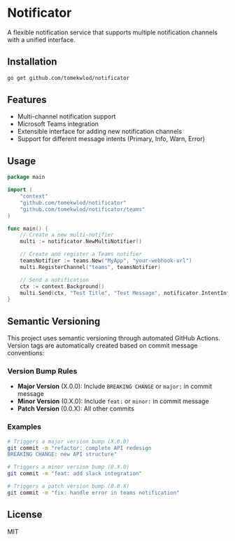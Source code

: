 # Notificator

A flexible notification service that supports multiple notification channels with a unified interface.

## Installation

```bash
go get github.com/tomekwlod/notificator
```

## Features

- Multi-channel notification support
- Microsoft Teams integration
- Extensible interface for adding new notification channels
- Support for different message intents (Primary, Info, Warn, Error)

## Usage

```go
package main

import (
    "context"
    "github.com/tomekwlod/notificator"
    "github.com/tomekwlod/notificator/teams"
)

func main() {
    // Create a new multi-notifier
    multi := notificator.NewMultiNotifier()

    // Create and register a Teams notifier
    teamsNotifier := teams.New("MyApp", "your-webhook-url")
    multi.RegisterChannel("teams", teamsNotifier)

    // Send a notification
    ctx := context.Background()
    multi.Send(ctx, "Test Title", "Test Message", notificator.IntentInfo)
}
```

## Semantic Versioning

This project uses semantic versioning through automated GitHub Actions. Version tags are automatically created based on commit message conventions:

### Version Bump Rules
- **Major Version** (X.0.0): Include `BREAKING CHANGE` or `major:` in commit message
- **Minor Version** (0.X.0): Include `feat:` or `minor:` in commit message
- **Patch Version** (0.0.X): All other commits

### Examples
```bash
# Triggers a major version bump (X.0.0)
git commit -m "refactor: complete API redesign
BREAKING CHANGE: new API structure"

# Triggers a minor version bump (0.X.0)
git commit -m "feat: add slack integration"

# Triggers a patch version bump (0.0.X)
git commit -m "fix: handle error in teams notification"
```

## License

MIT